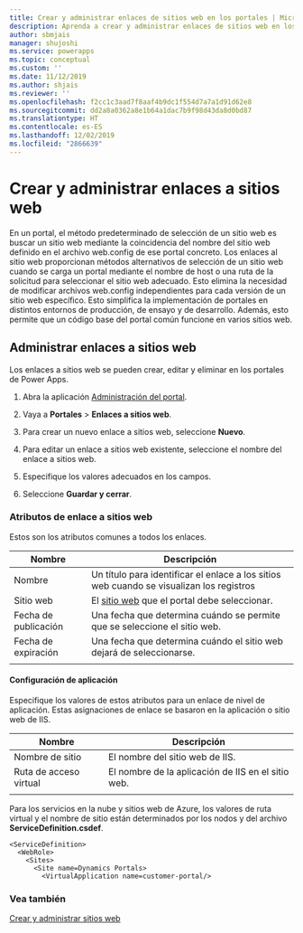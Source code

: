 ```yaml
---
title: Crear y administrar enlaces de sitios web en los portales | MicrosoftDocs
description: Aprenda a crear y administrar enlaces de sitios web en los portales.
author: sbmjais
manager: shujoshi
ms.service: powerapps
ms.topic: conceptual
ms.custom: ''
ms.date: 11/12/2019
ms.author: shjais
ms.reviewer: ''
ms.openlocfilehash: f2cc1c3aad7f8aaf4b9dc1f554d7a7a1d91d62e8
ms.sourcegitcommit: dd2a8a0362a8e1b64a1dac7b9f98d43da8d0bd87
ms.translationtype: HT
ms.contentlocale: es-ES
ms.lasthandoff: 12/02/2019
ms.locfileid: "2866639"
---
```

# <a name="create-and-manage-website-bindings"></a>Crear y administrar enlaces a sitios web

En un portal, el método predeterminado de selección de un sitio web es buscar un sitio web mediante la coincidencia del nombre del sitio web definido en el archivo web.config de ese portal concreto. Los enlaces al sitio web proporcionan métodos alternativos de selección de un sitio web cuando se carga un portal mediante el nombre de host o una ruta de la solicitud para seleccionar el sitio web adecuado. Esto elimina la necesidad de modificar archivos web.config independientes para cada versión de un sitio web específico. Esto simplifica la implementación de portales en distintos entornos de producción, de ensayo y de desarrollo. Además, esto permite que un código base del portal común funcione en varios sitios web.

## <a name="manage-website-bindings"></a>Administrar enlaces a sitios web

Los enlaces a sitios web se pueden crear, editar y eliminar en los portales de Power Apps. 

1. Abra la aplicación [Administración del portal](configure-portal.md).

2. Vaya a **Portales** > **Enlaces a sitios web**.

3. Para crear un nuevo enlace a sitios web, seleccione **Nuevo**.

4. Para editar un enlace a sitios web existente, seleccione el nombre del enlace a sitios web.

5. Especifique los valores adecuados en los campos.

6. Seleccione **Guardar y cerrar**.

### <a name="website-binding-attributes"></a>Atributos de enlace a sitios web

Estos son los atributos comunes a todos los enlaces.

|Nombre|Descripción|
|-----|----------|
|Nombre| Un título para identificar el enlace a los sitios web cuando se visualizan los registros|
|Sitio web|El [sitio web](websites.md) que el portal debe seleccionar.|
|Fecha de publicación|Una fecha que determina cuándo se permite que se seleccione el sitio web.|
|Fecha de expiración|Una fecha que determina cuándo el sitio web dejará de seleccionarse.|
|||

#### <a name="application-settings"></a>Configuración de aplicación

Especifique los valores de estos atributos para un enlace de nivel de aplicación. Estas asignaciones de enlace se basaron en la aplicación o sitio web de IIS.

|Nombre|Descripción|
|-----|----------|
|Nombre de sitio|El nombre del sitio web de IIS.|
|Ruta de acceso virtual|El nombre de la aplicación de IIS en el sitio web.|
|||

Para los servicios en la nube y sitios web de Azure, los valores de ruta virtual y el nombre de sitio están determinados por los nodos <Site> y <VirtualApplication> del archivo **ServiceDefinition.csdef**.

```
<ServiceDefinition>
  <WebRole>
    <Sites>
      <Site name=Dynamics Portals>
        <VirtualApplication name=customer-portal/>
```

### <a name="see-also"></a>Vea también
[Crear y administrar sitios web](websites.md)
